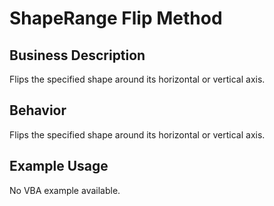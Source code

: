 # ShapeRange Flip Method

## Business Description
Flips the specified shape around its horizontal or vertical axis.

## Behavior
Flips the specified shape around its horizontal or vertical axis.

## Example Usage
No VBA example available.